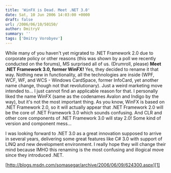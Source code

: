 ```yaml
---
title: 'WinFX is Dead. Meet .NET 3.0'
date: Sat, 10 Jun 2006 14:03:00 +0000
draft: false
url: /2006/06/10/50150/
author: DmitryV
summary: ''
tags: ['Dmitry Vorobyev']
---
```


While many of you haven't yet migrated to .NET Framework 2.0 due to corporate policy or other reasons (this was shown by a poll we recently conducted on the forums), MS surprised all of us. (Drumroll, please) **Meet .NET Framework 3.0, former WinFX!** Yes, they decided to rename it that way. Nothing new in functionality, all the technologies are inside (WPF, WCF, WF, and WCS - Windows CardSpace, former InfoCard, yet another name change, though not that revolutionary). Just a weird marketing move intended to... I just cannot find an applicable reason for that. I personally liked the name WinFX (same as the codenames Avalon and Indigo by the way), but it's not the most important thing. As you know, WinFX is based on .NET Framework 2.0, so it will actually appear that .NET Framework 2.0 will be the core of .NET Framework 3.0 which sounds confusing. And CLR and other core components of .NET Framework 3.0 will stay 2.0! Some kind of version and component mess...

I was looking forward to .NET 3.0 as a great innovation supposed to arrive in several years, delivering some great features like C# 3.0 with support of LINQ and new development environment. I really hope they will change their mind because IMHO this renaming is the most confusing and illogical move since they introduced .NET.

[http://blogs.msdn.com/somasegar/archive/2006/06/09/624300.aspx][1]




[1]: http://blogs.msdn.com/somasegar/archive/2006/06/09/624300.aspx



